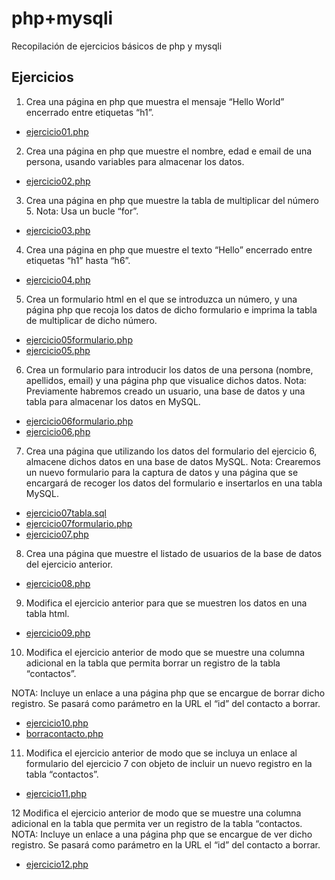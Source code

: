 # php+mysqli
Recopilación de ejercicios básicos de php y mysqli

## Ejercicios
1. Crea una página en php que muestra el mensaje “Hello World” encerrado entre etiquetas “h1”.

- [ejercicio01.php](ejercicio01.php)

2. Crea una página en php que muestre el nombre, edad e email de una persona, usando variables para almacenar los datos.

- [ejercicio02.php](ejercicio02.php)

3. Crea una página en php que muestre la tabla de multiplicar 
del número 5. Nota: Usa un bucle “for”.

- [ejercicio03.php](ejercicio03.php)

4. Crea una página en php que muestre el texto “Hello” encerrado entre etiquetas “h1” hasta “h6”.

- [ejercicio04.php](ejercicio04.php)

5. Crea un formulario html en el que se introduzca un número, y una página php que recoja los datos de dicho formulario e imprima la tabla de multiplicar de dicho número.

- [ejercicio05formulario.php](ejercicio05formulario.php)
- [ejercicio05.php](ejercicio05.php)

6. Crea un formulario para introducir los datos de una persona (nombre, apellidos, email) y una página php que visualice dichos datos.
Nota: Previamente habremos creado un usuario, una base de datos y una tabla para almacenar los datos en MySQL.

- [ejercicio06formulario.php](ejercicio06formulario.php)
- [ejercicio06.php](ejercicio06.php)

7. Crea una página que utilizando los datos del formulario del ejercicio 6, almacene dichos datos en una base de datos MySQL.
Nota: Crearemos un nuevo formulario para la captura de datos y una página que se encargará de recoger los datos del formulario e insertarlos en una tabla MySQL.

- [ejercicio07tabla.sql](ejercicio07tabla.sql)
- [ejercicio07formulario.php](ejercicio07formulario.php)
- [ejercicio07.php](ejercicio07.php)

8. Crea una página que muestre el listado de usuarios de la base de datos del ejercicio anterior.

- [ejercicio08.php](ejercicio08.php)

9. Modifica el ejercicio anterior para que se muestren los datos en una tabla html.

- [ejercicio09.php](ejercicio09.php)

10. Modifica el ejercicio anterior de modo que se muestre una columna adicional en la tabla que permita borrar un registro de la tabla “contactos”.

NOTA: Incluye un enlace a una página php que se encargue de borrar dicho registro. Se pasará como parámetro en la URL el “id” del contacto a borrar.

- [ejercicio10.php](ejercicio10.php)
- [borracontacto.php](borracontacto.php)

11. Modifica el ejercicio anterior de modo que se incluya un enlace al formulario del ejercicio 7 con objeto de incluir un nuevo registro en la tabla “contactos”.

- [ejercicio11.php](ejercicio11.php)

12 Modifica el ejercicio anterior de modo que se muestre una columna adicional en la tabla que permita ver un registro de la tabla “contactos.
NOTA: Incluye un enlace a una página php que se encargue de ver dicho registro. Se pasará como parámetro en la URL el “id” del contacto a borrar.

- [ejercicio12.php](ejercicio12.php)
